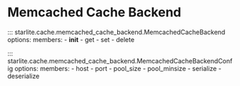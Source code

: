 # Memcached Cache Backend

::: starlite.cache.memcached_cache_backend.MemcachedCacheBackend
    options:
        members:
            - __init__
            - get
            - set
            - delete

::: starlite.cache.memcached_cache_backend.MemcachedCacheBackendConfig
    options:
        members:
            - host
            - port
            - pool_size
            - pool_minsize
            - serialize
            - deserialize
